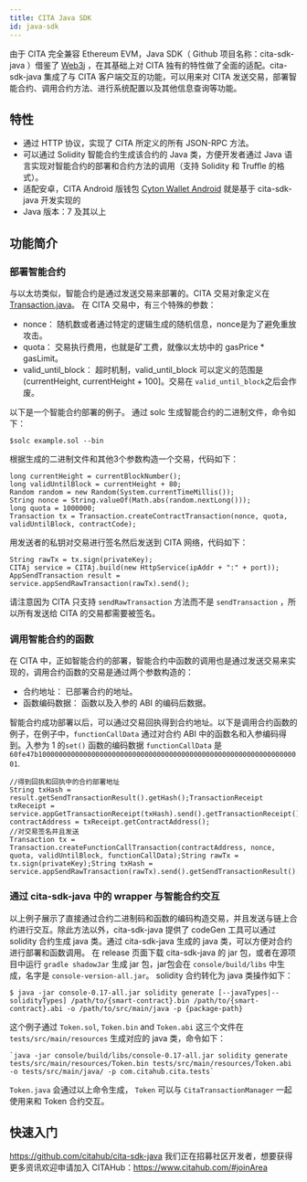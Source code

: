 ```yaml
---
title: CITA Java SDK
id: java-sdk
---
```


由于 CITA 完全兼容 Ethereum EVM，Java SDK（ Github 项目名称：cita-sdk-java ）借鉴了 [Web3j](https://github.com/web3j/web3j) ，在其基础上对 CITA 独有的特性做了全面的适配。cita-sdk-java 集成了与 CITA 客户端交互的功能，可以用来对 CITA 发送交易，部署智能合约、调用合约方法、进行系统配置以及其他信息查询等功能。

## 特性

* 通过 HTTP 协议，实现了 CITA 所定义的所有 JSON-RPC 方法。
* 可以通过 Solidity 智能合约生成该合约的 Java 类，方便开发者通过 Java 语言实现对智能合约的部署和合约方法的调用（支持 Solidity 和 Truffle 的格式）。
* 适配安卓，CITA Android 版钱包 [Cyton Wallet Android](https://github.com/citahub/cyton-android) 就是基于 cita-sdk-java 开发实现的
* Java 版本：7 及其以上

## 功能简介

### 部署智能合约

与以太坊类似，智能合约是通过发送交易来部署的。CITA 交易对象定义在 [Transaction.java](https://github.com/citahub/cita-sdk-java/blob/master/core/src/main/java/com/citahub/cita/protocol/core/methods/request/Transaction.java)。 在 CITA 交易中，有三个特殊的参数：

* nonce： 随机数或者通过特定的逻辑生成的随机信息，nonce是为了避免重放攻击。
* quota： 交易执行费用，也就是矿工费，就像以太坊中的 gasPrice * gasLimit。
* valid_until_block： 超时机制，valid_until_block 可以定义的范围是 (currentHeight, currentHeight + 100]。交易在 `valid_until_block`之后会作废。

以下是一个智能合约部署的例子。 通过 solc 生成智能合约的二进制文件，命令如下：

    $solc example.sol --bin
    

根据生成的二进制文件和其他3个参数构造一个交易，代码如下：

    long currentHeight = currentBlockNumber();
    long validUntilBlock = currentHeight + 80;
    Random random = new Random(System.currentTimeMillis());
    String nonce = String.valueOf(Math.abs(random.nextLong()));
    long quota = 1000000;
    Transaction tx = Transaction.createContractTransaction(nonce, quota, validUntilBlock, contractCode);
    

用发送者的私钥对交易进行签名然后发送到 CITA 网络，代码如下：

    String rawTx = tx.sign(privateKey);
    CITAj service = CITAj.build(new HttpService(ipAddr + ":" + port));
    AppSendTransaction result = service.appSendRawTransaction(rawTx).send();
    

请注意因为 CITA 只支持 `sendRawTransaction` 方法而不是 `sendTransaction` ，所以所有发送给 CITA 的交易都需要被签名。

### 调用智能合约的函数

在 CITA 中，正如智能合约的部署，智能合约中函数的调用也是通过发送交易来实现的，调用合约函数的交易是通过两个参数构造的：

* 合约地址： 已部署合约的地址。
* 函数编码数据： 函数以及入参的 ABI 的编码后数据。

智能合约成功部署以后，可以通过交易回执得到合约地址。以下是调用合约函数的例子，在例子中，`functionCallData` 通过对合约 ABI 中的函数名和入参编码得到。入参为 1 的`set()` 函数的编码数据 `functionCallData` 是 `60fe47b10000000000000000000000000000000000000000000000000000000000000001`.

    //得到回执和回执中的合约部署地址
    String txHash = result.getSendTransactionResult().getHash();TransactionReceipt txReceipt = service.appGetTransactionReceipt(txHash).send().getTransactionReceipt();String contractAddress = txReceipt.getContractAddress();
    //对交易签名并且发送
    Transaction tx = Transaction.createFunctionCallTransaction(contractAddress, nonce, quota, validUntilBlock, functionCallData);String rawTx = tx.sign(privateKey);String txHash =  service.appSendRawTransaction(rawTx).send().getSendTransactionResult().getHash();
    

### 通过 cita-sdk-java 中的 wrapper 与智能合约交互

以上例子展示了直接通过合约二进制码和函数的编码构造交易，并且发送与链上合约进行交互。除此方法以外，cita-sdk-java 提供了 codeGen 工具可以通过 solidity 合约生成 java 类。通过 cita-sdk-java 生成的 java 类，可以方便对合约进行部署和函数调用。 在 release 页面下载 cita-sdk-java 的 jar 包，或者在源项目中运行 `gradle shadowJar` 生成 jar 包，jar包会在 `console/build/libs` 中生成，名字是 `console-version-all.jar`。 solidity 合约转化为 java 类操作如下：

    $ java -jar console-0.17-all.jar solidity generate [--javaTypes|--solidityTypes] /path/to/{smart-contract}.bin /path/to/{smart-contract}.abi -o /path/to/src/main/java -p {package-path}
    

这个例子通过 `Token.sol`, `Token.bin` and `Token.abi` 这三个文件在 `tests/src/main/resources` 生成对应的 java 类，命令如下：

    `java -jar console/build/libs/console-0.17-all.jar solidity generate tests/src/main/resources/Token.bin tests/src/main/resources/Token.abi -o tests/src/main/java/ -p com.citahub.cita.tests`
    

`Token.java` 会通过以上命令生成， `Token` 可以与 `CitaTransactionManager` 一起使用来和 Token 合约交互。

## 快速入门

https://github.com/citahub/cita-sdk-java 我们正在招募社区开发者，想要获得更多资讯欢迎申请加入 CITAHub：https://www.citahub.com/#joinArea
